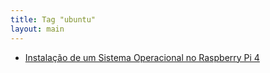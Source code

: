 ```yaml
---
title: Tag "ubuntu"
layout: main
---
```


* [Instalação de um Sistema Operacional no Raspberry Pi 4](/./raspberry/os-installation)
